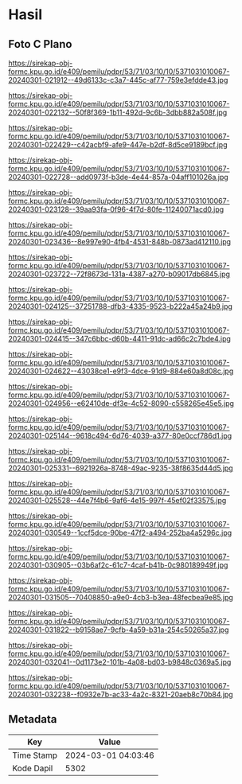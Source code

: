 # Hasil

## Foto C Plano

https://sirekap-obj-formc.kpu.go.id/e409/pemilu/pdpr/53/71/03/10/10/5371031010067-20240301-021912--49d6133c-c3a7-445c-af77-759e3efdde43.jpg

https://sirekap-obj-formc.kpu.go.id/e409/pemilu/pdpr/53/71/03/10/10/5371031010067-20240301-022132--50f8f369-1b11-492d-9c6b-3dbb882a508f.jpg

https://sirekap-obj-formc.kpu.go.id/e409/pemilu/pdpr/53/71/03/10/10/5371031010067-20240301-022429--c42acbf9-afe9-447e-b2df-8d5ce9189bcf.jpg

https://sirekap-obj-formc.kpu.go.id/e409/pemilu/pdpr/53/71/03/10/10/5371031010067-20240301-022728--add0973f-b3de-4e44-857a-04aff101026a.jpg

https://sirekap-obj-formc.kpu.go.id/e409/pemilu/pdpr/53/71/03/10/10/5371031010067-20240301-023128--39aa93fa-0f96-4f7d-80fe-11240071acd0.jpg

https://sirekap-obj-formc.kpu.go.id/e409/pemilu/pdpr/53/71/03/10/10/5371031010067-20240301-023436--8e997e90-4fb4-4531-848b-0873ad412110.jpg

https://sirekap-obj-formc.kpu.go.id/e409/pemilu/pdpr/53/71/03/10/10/5371031010067-20240301-023722--72f8673d-131a-4387-a270-b09017db6845.jpg

https://sirekap-obj-formc.kpu.go.id/e409/pemilu/pdpr/53/71/03/10/10/5371031010067-20240301-024125--37251788-dfb3-4335-9523-b222a45a24b9.jpg

https://sirekap-obj-formc.kpu.go.id/e409/pemilu/pdpr/53/71/03/10/10/5371031010067-20240301-024415--347c6bbc-d60b-4411-91dc-ad66c2c7bde4.jpg

https://sirekap-obj-formc.kpu.go.id/e409/pemilu/pdpr/53/71/03/10/10/5371031010067-20240301-024622--43038ce1-e9f3-4dce-91d9-884e60a8d08c.jpg

https://sirekap-obj-formc.kpu.go.id/e409/pemilu/pdpr/53/71/03/10/10/5371031010067-20240301-024956--e62410de-df3e-4c52-8090-c558265e45e5.jpg

https://sirekap-obj-formc.kpu.go.id/e409/pemilu/pdpr/53/71/03/10/10/5371031010067-20240301-025144--9618c494-6d76-4039-a377-80e0ccf786d1.jpg

https://sirekap-obj-formc.kpu.go.id/e409/pemilu/pdpr/53/71/03/10/10/5371031010067-20240301-025331--6921926a-8748-49ac-9235-38f8635d44d5.jpg

https://sirekap-obj-formc.kpu.go.id/e409/pemilu/pdpr/53/71/03/10/10/5371031010067-20240301-025528--44e7f4b6-9af6-4e15-997f-45ef02f33575.jpg

https://sirekap-obj-formc.kpu.go.id/e409/pemilu/pdpr/53/71/03/10/10/5371031010067-20240301-030549--1ccf5dce-90be-47f2-a494-252ba4a5296c.jpg

https://sirekap-obj-formc.kpu.go.id/e409/pemilu/pdpr/53/71/03/10/10/5371031010067-20240301-030905--03b6af2c-61c7-4caf-b41b-0c980189949f.jpg

https://sirekap-obj-formc.kpu.go.id/e409/pemilu/pdpr/53/71/03/10/10/5371031010067-20240301-031505--70408850-a9e0-4cb3-b3ea-48fecbea9e85.jpg

https://sirekap-obj-formc.kpu.go.id/e409/pemilu/pdpr/53/71/03/10/10/5371031010067-20240301-031822--b9158ae7-9cfb-4a59-b31a-254c50265a37.jpg

https://sirekap-obj-formc.kpu.go.id/e409/pemilu/pdpr/53/71/03/10/10/5371031010067-20240301-032041--0d1173e2-101b-4a08-bd03-b9848c0369a5.jpg

https://sirekap-obj-formc.kpu.go.id/e409/pemilu/pdpr/53/71/03/10/10/5371031010067-20240301-032238--f0932e7b-ac33-4a2c-8321-20aeb8c70b84.jpg


## Metadata

| Key        | Value               |
| ---------- | ------------------- |
| Time Stamp | 2024-03-01 04:03:46 |
| Kode Dapil | 5302                |



